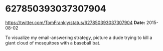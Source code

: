 # 627850393037307904
https://twitter.com/TomFrankly/status/627850393037307904
**Date:** 2015-08-02

To visualize my email-answering strategy, picture a dude trying to kill a giant cloud of mosquitoes with a baseball bat.
